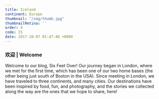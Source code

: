 ```yaml
---
title: Iceland
continent: Europe
thumbnail: "/img/thumb.jpg"
thumbnailRetina: ''
order: 4
code: IS
date: 2017-10-07 01:47:40 +0000
---
```


### 欢迎 | Welcome

Welcome to our blog, Six Feet Over! Our journey began in London, where we met for the first time, which has been one of our two home bases (the other being just south of Boston in the USA). Since meeting in London, we have traveled to three continents, and many cities. Our destinations have been inspired by food, fun, and photography, and the stories we collected along the way are the ones that we hope to share, here!